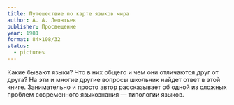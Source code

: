 ```yaml
---
title: Путешествие по карте языков мира
author: А. А. Леонтьев
publisher: Просвещение
year: 1981
format: 84×108/32
status:
  - pictures
---
```


Какие бывают языки? Что в них общего и чем они отличаются друг от друга? На эти и многие другие вопросы школьник найдет ответ в этой книге. Занимательно и просто автор рассказывает об одной из сложных проблем современного языкознания — типологии языков.
